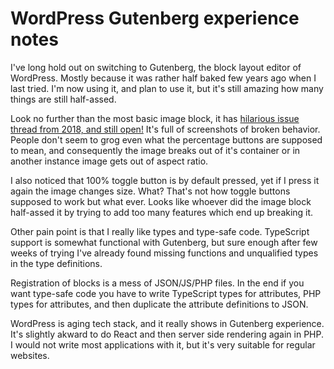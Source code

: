 # WordPress Gutenberg experience notes

I've long hold out on switching to Gutenberg, the block layout editor of WordPress. Mostly because it was rather half baked few years ago when I last tried. I'm now using it, and plan to use it, but it's still amazing how many things are still half-assed.

Look no further than the most basic image block, it has [hilarious issue thread from 2018, and still open!](https://github.com/WordPress/gutenberg/issues/12168) It's full of screenshots of broken behavior. People don't seem to grog even what the percentage buttons are supposed to mean, and consequently the image breaks out of it's container or in another instance image gets out of aspect ratio.

I also noticed that 100% toggle button is by default pressed, yet if I press it again the image changes size. What? That's not how toggle buttons supposed to work but what ever. Looks like whoever did the image block half-assed it by trying to add too many features which end up breaking it.

Other pain point is that I really like types and type-safe code. TypeScript support is somewhat functional with Gutenberg, but sure enough after few weeks of trying I've already found missing functions and unqualified types in the type definitions.

Registration of blocks is a mess of JSON/JS/PHP files. In the end if you want type-safe code you have to write TypeScript types for attributes, PHP types for attributes, and then duplicate the attribute definitions to JSON.

WordPress is aging tech stack, and it really shows in Gutenberg experience. It's slightly akward to do React and then server side rendering again in PHP. I would not write most applications with it, but it's very suitable for regular websites.
